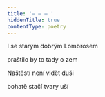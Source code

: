 ```yaml
---
title: '– – – '
hiddenTitle: true
contentType: poetry
---
```


<section>

I se starým dobrým Lombrosem

praštilo by to tady o zem

Naštěstí není vidět duši

bohatě stačí tvary uší

</section>
